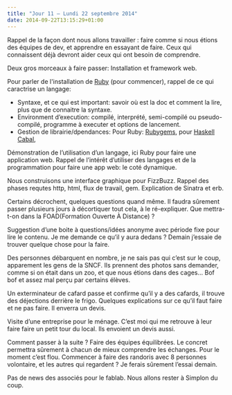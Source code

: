 ```yaml
---
title: "Jour 11 — Lundi 22 septembre 2014"
date: 2014-09-22T13:15:29+01:00
---
```


Rappel de la façon dont nous allons travailler : faire comme si nous
étions des équipes de dev, et apprendre en essayant de faire. Ceux qui
connaissent déjà devront aider ceux qui ont besoin de comprendre.

Deux gros morceaux à faire passer: Installation et framework web.

Pour parler de l'installation de [Ruby](https://ruby-lang.org) (pour
commencer), rappel de ce qui caractrise un langage:

-   Syntaxe, et ce qui est important: savoir où est la doc et comment la
    lire, plus que de connaitre la syntaxe.
-   Environment d’execution: compilé, interprété, semi-compilé ou
    pseudo-compilé, programme à executer et options de lancement.
-   Gestion de librairie/dpendances: Pour Ruby:
    [Rubygems](https://rubygems.org/), pour
    [Haskell](https://www.haskell.org/)
    [Cabal](https://www.haskell.org/cabal/),

Démonstration de l’utilisation d’un langage, ici Ruby pour faire une
application web. Rappel de l’intérêt d’utiliser des langages et de la
programmation pour faire une app web: le coté dynamique.

Nous construisons une interface graphique pour FizzBuzz.
Rappel des phases requtes http, html, flux de travail, gem. Explication
de Sinatra et erb.

Certains décrochent, quelques questions quand même. Il faudra sûrement
passer plusieurs jours à décortiquer tout cela, à le ré-expliquer. Que
mettra-t-on dans la FOAD(Formation Ouverte À Distance) ?

Suggestion d’une boite à questions/idées anonyme avec période fixe pour
lire le contenu. Je me demande ce qu’il y aura dedans ? Demain j’essaie
de trouver quelque chose pour la faire.

Des personnes débarquent en nombre, je ne sais pas qui c’est sur le
coup, apparement les gens de la SNCF. Ils prennent des photos sans
demander, comme si on était dans un zoo, et que nous étions dans des
cages… Bof bof et assez mal perçu par certains élèves.

Un exterminateur de cafard passe et confirme qu’il y a des cafards, il
trouve des déjections derrière le frigo. Quelques explications sur ce
qu’il faut faire et ne pas faire. Il enverra un devis.

Visite d’une entreprise pour le ménage. C’est moi qui me retrouve à leur
faire faire un petit tour du local. Ils envoient un devis aussi.

Comment passer à la suite ? Faire des équipes équilibrées. Le concret
permettra sûrement à chacun de mieux comprendre les échanges. Pour le
moment c’est flou. Commencer à faire des randoris avec 8 personnes
volontaire, et les autres qui regardent ? Je ferais sûrement l’essai
demain.

Pas de news des associés pour le fablab. Nous allons rester à Simplon du
coup.

